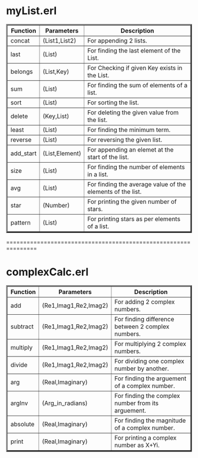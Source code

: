 # **myList.erl**
<table border=3>
<tr>
<th>Function</th>
<th>Parameters</th>
<th>Description</th>
</tr>

<tr>
<td>concat</td>
<td>(List1,List2)</td>
<td>For appending 2 lists.
</td>
</tr>

<tr>
<td>last</td>
<td>(List)</td>
<td>For finding the last element of the List.
</td>
</tr>

<tr>
<td>belongs</td>
<td>(List,Key)</td>
<td>For Checking if given Key exists in the List.
</td>
</tr>

<tr>
<td>sum</td>
<td>(List)</td>
<td>For finding the sum of elements of a list.
</td>
</tr>

<tr>
<td>sort</td>
<td>(List)</td>
<td>For sorting the list.
</td>
</tr>

<tr>
<td>delete</td>
<td>(Key,List)</td>
<td>For deleting the given value from the list.
</td>
</tr>

<tr>
<td>least</td>
<td>(List)</td>
<td>For finding the minimum term.
</td>
</tr>

<tr>
<td>reverse</td>
<td>(List)</td>
<td>For reversing the given list.
</td>
</tr>

<tr>
<td>add_start</td>
<td>(List,Element)</td>
<td>For appending an elemet at the start of the list.
</td>
</tr>

<tr>
<td>size</td>
<td>(List)</td>
<td>For finding the number of elements in a list.
</td>
</tr>

<tr>
<td>avg</td>
<td>(List)</td>
<td>For finding the average value of the elements of the list.
</td>
</tr>

<tr>
<td>star</td>
<td>(Number)</td>
<td>For printing the given number of stars.
</td>
</tr>

<tr>
<td>pattern</td>
<td>(List)</td>
<td>For printing stars as per elements of a list.
</td>
</tr>

</table>

===============================================================

# **complexCalc.erl**
<table border=3>

<tr>
<th>Function</th>
<th>Parameters</th>
<th>Description</th>
</tr>

<tr>
<td>add</td>
<td>(Re1,Imag1,Re2,Imag2)</td>
<td>For adding 2 complex numbers.
</td>
</tr>

<tr>
<td>subtract</td>
<td>(Re1,Imag1,Re2,Imag2)</td>
<td>For finding difference between 2 complex numbers.
</td>
</tr>

<tr>
<td>multiply</td>
<td>(Re1,Imag1,Re2,Imag2)</td>
<td>For multiplying 2 complex numbers.
</td>
</tr>

<tr>
<td>divide</td>
<td>(Re1,Imag1,Re2,Imag2)</td>
<td>For dividing one complex number by another.
</td>
</tr>

<tr>
<td>arg</td>
<td>(Real,Imaginary)</td>
<td>For finding the arguement of a complex number.
</td>
</tr>

<tr>
<td>argInv</td>
<td>(Arg_in_radians)</td>
<td>For finding the complex number from its arguement.
</td>
</tr>

<tr>
<td>absolute</td>
<td>(Real,Imaginary)</td>
<td>For finding the magnitude of a complex number.
</td>
</tr>

<tr>
<td>print</td>
<td>(Real,Imaginary)</td>
<td>For printing a complex number as X+Yi.
</td>
</tr>


</table>
